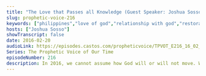 ```yaml
---
title: "The Love that Passes all Knowledge (Guest Speaker: Joshua Sosso)"
slug: prophetic-voice-216
keywords: ["philippines","love of god","relationship with god","restoration","valentines day"]
hosts: ["Joshua Sosso"]
showTranscript: false
date: 2016-02-20
audioLink: https://episodes.castos.com/propheticvoice/TPVOT_E216_16_02_20-21_The_Love_that_Passes_all_Knowledge.mp3
Series: The Prophetic Voice of Our Time
episodeNumber: 216
description: In 2016, we cannot assume how God will or will not move. We have to set aside our expectations and pursue Him in His love that passes all knowledge and understanding!
---
```

